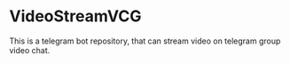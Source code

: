 # VideoStreamVCG
This is a telegram bot repository, that can stream video on telegram group video chat.
